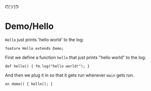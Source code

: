 ᕦ(ツ)ᕤ
# Demo/Hello

`Hello` just prints 'hello world' to the log:

    feature Hello extends Demo;

First we define a function `hello` that just prints "hello world" to the log:

    def hello() { fm.log("hello world!"); }

And then we plug it in so that it gets run whenever `main` gets run.

    on demo() { hello(); }
